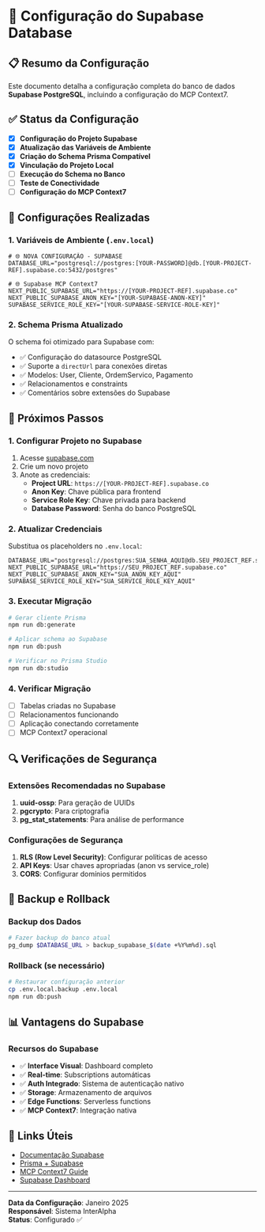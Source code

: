 # 🚀 Configuração do Supabase Database

## 📋 Resumo da Configuração

Este documento detalha a configuração completa do banco de dados **Supabase PostgreSQL**, incluindo a configuração do MCP Context7.

## ✅ Status da Configuração

- [x] **Configuração do Projeto Supabase**
- [x] **Atualização das Variáveis de Ambiente**
- [x] **Criação do Schema Prisma Compatível**
- [x] **Vinculação do Projeto Local**
- [ ] **Execução do Schema no Banco**
- [ ] **Teste de Conectividade**
- [ ] **Configuração do MCP Context7**

## 🔧 Configurações Realizadas

### 1. Variáveis de Ambiente (`.env.local`)

```env
# 🌐 NOVA CONFIGURAÇÃO - SUPABASE
DATABASE_URL="postgresql://postgres:[YOUR-PASSWORD]@db.[YOUR-PROJECT-REF].supabase.co:5432/postgres"

# 🌐 Supabase MCP Context7
NEXT_PUBLIC_SUPABASE_URL="https://[YOUR-PROJECT-REF].supabase.co"
NEXT_PUBLIC_SUPABASE_ANON_KEY="[YOUR-SUPABASE-ANON-KEY]"
SUPABASE_SERVICE_ROLE_KEY="[YOUR-SUPABASE-SERVICE-ROLE-KEY]"
```

### 2. Schema Prisma Atualizado

O schema foi otimizado para Supabase com:
- ✅ Configuração do datasource PostgreSQL
- ✅ Suporte a `directUrl` para conexões diretas
- ✅ Modelos: User, Cliente, OrdemServico, Pagamento
- ✅ Relacionamentos e constraints
- ✅ Comentários sobre extensões do Supabase

## 🎯 Próximos Passos

### 1. Configurar Projeto no Supabase

1. Acesse [supabase.com](https://supabase.com)
2. Crie um novo projeto
3. Anote as credenciais:
   - **Project URL**: `https://[YOUR-PROJECT-REF].supabase.co`
   - **Anon Key**: Chave pública para frontend
   - **Service Role Key**: Chave privada para backend
   - **Database Password**: Senha do banco PostgreSQL

### 2. Atualizar Credenciais

Substitua os placeholders no `.env.local`:
```env
DATABASE_URL="postgresql://postgres:SUA_SENHA_AQUI@db.SEU_PROJECT_REF.supabase.co:5432/postgres"
NEXT_PUBLIC_SUPABASE_URL="https://SEU_PROJECT_REF.supabase.co"
NEXT_PUBLIC_SUPABASE_ANON_KEY="SUA_ANON_KEY_AQUI"
SUPABASE_SERVICE_ROLE_KEY="SUA_SERVICE_ROLE_KEY_AQUI"
```

### 3. Executar Migração

```bash
# Gerar cliente Prisma
npm run db:generate

# Aplicar schema ao Supabase
npm run db:push

# Verificar no Prisma Studio
npm run db:studio
```

### 4. Verificar Migração

- [ ] Tabelas criadas no Supabase
- [ ] Relacionamentos funcionando
- [ ] Aplicação conectando corretamente
- [ ] MCP Context7 operacional

## 🔍 Verificações de Segurança

### Extensões Recomendadas no Supabase

1. **uuid-ossp**: Para geração de UUIDs
2. **pgcrypto**: Para criptografia
3. **pg_stat_statements**: Para análise de performance

### Configurações de Segurança

1. **RLS (Row Level Security)**: Configurar políticas de acesso
2. **API Keys**: Usar chaves apropriadas (anon vs service_role)
3. **CORS**: Configurar domínios permitidos

## 🚨 Backup e Rollback

### Backup dos Dados
```bash
# Fazer backup do banco atual
pg_dump $DATABASE_URL > backup_supabase_$(date +%Y%m%d).sql
```

### Rollback (se necessário)
```bash
# Restaurar configuração anterior
cp .env.local.backup .env.local
npm run db:push
```

## 📊 Vantagens do Supabase

### Recursos do Supabase
- ✅ **Interface Visual**: Dashboard completo
- ✅ **Real-time**: Subscriptions automáticas
- ✅ **Auth Integrado**: Sistema de autenticação nativo
- ✅ **Storage**: Armazenamento de arquivos
- ✅ **Edge Functions**: Serverless functions
- ✅ **MCP Context7**: Integração nativa

## 🔗 Links Úteis

- [Documentação Supabase](https://supabase.com/docs)
- [Prisma + Supabase](https://supabase.com/docs/guides/integrations/prisma)
- [MCP Context7 Guide](https://supabase.com/docs/guides/ai/mcp)
- [Supabase Dashboard](https://supabase.com/dashboard)

---

**Data da Configuração**: Janeiro 2025  
**Responsável**: Sistema InterAlpha  
**Status**: Configurado ✅